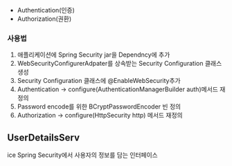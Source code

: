 - Authentication(인증)
- Authorization(권환)

### 사용법
1) 애플리케이션에 Spring Security jar을 Dependncy에 추가
2) WebSecurityConfigurerAdpater를 상속받는 Security Configuration 클래스 생성
3) Security Configuration 클래스에 @EnableWebSecurity추가
4) Authentication -> configure(AuthenticationManagerBuilder auth)메서드 재정의
5) Password encode를 위한 BCryptPasswordEncoder 빈 정의
6) Authorization -> configure(HttpSecurity http) 메서드 재정의 

## UserDetailsServ
ice 
Spring Security에서 사용자의 정보를 담는 인터페이스 

